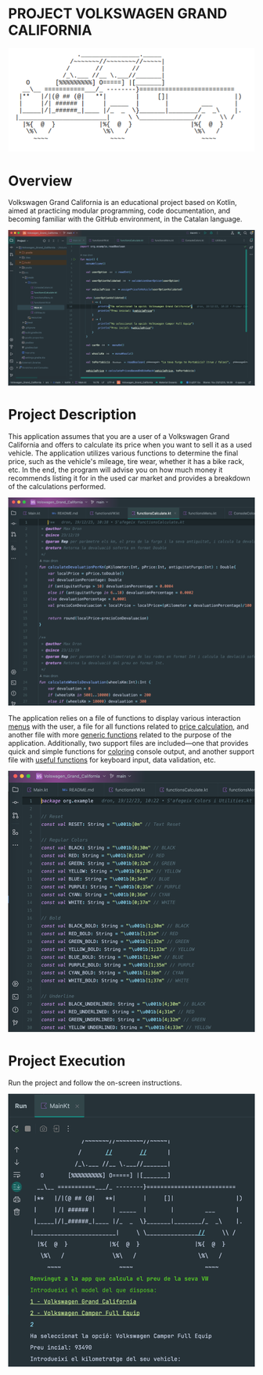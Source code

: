 # PROJECT VOLKSWAGEN GRAND CALIFORNIA
![Logo](/images/logo.png)

# Overview
Volkswagen Grand California is an educational project based on Kotlin, aimed at practicing modular programming, code documentation, and becoming familiar with the GitHub environment, in the Catalan language.

<img src="images/main.png" alt="Overview" width="600"/>

# Project Description
This application assumes that you are a user of a Volkswagen Grand California and offers to calculate its price when you want to sell it as a used vehicle. The application utilizes various functions to determine the final price, such as the vehicle's mileage, tire wear, whether it has a bike rack, etc. In the end, the program will advise you on how much money it recommends listing it for in the used car market and provides a breakdown of the calculations performed.

<img src="images/calculate.png" alt="CodeImage1" width="600"/>


The application relies on a file of functions to display various interaction [menus](/src/main/kotlin/functionsMenu.kt) with the user, a file for all functions related to [price calculation](/src/main/kotlin/functionsCalculate.kt), and another file with more [generic functions](/src/main/kotlin/functionsVW.kt) related to the purpose of the application. Additionally, two support files are included—one that provides quick and simple functions for [coloring](/src/main/kotlin/ConsoleColors.kt) console output, and another support file with [useful functions](/src/main/kotlin/Utilities.kt) for keyboard input, data validation, etc.

<img src="images/colors.png" alt="CodeImage2" width="600"/>


# Project Execution
Run the project and follow the on-screen instructions.

<img src="images/execution2.png" alt="CodeImage3" width="600"/>


